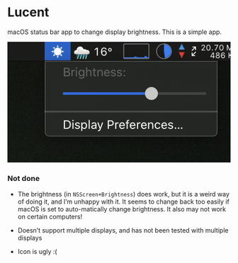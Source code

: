 # Lucent

macOS status bar app to change display brightness. This is a simple app. 

![Screenshot](Screenie.png)

### Not done

- The brightness (in `NSScreen+Brightness`) does work, but it is a weird way of doing it, and I’m unhappy with it. It seems to change back too easily if macOS is set to auto-matically change brightness. It also may not work on certain computers!

- Doesn’t support multiple displays, and has not been tested with multiple displays

- Icon is ugly :(

